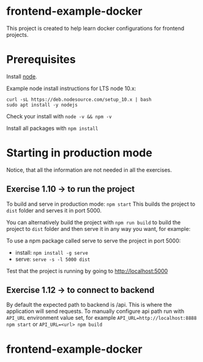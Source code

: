 # frontend-example-docker

This project is created to help learn docker configurations for frontend projects.

# Prerequisites

Install [node](https://nodejs.org/en/download/). 

Example node install instructions for LTS node 10.x:
```
curl -sL https://deb.nodesource.com/setup_10.x | bash
sudo apt install -y nodejs
```

Check your install with `node -v && npm -v`

Install all packages with `npm install`

# Starting in production mode

Notice, that all the information are not needed in all the exercises.

## Exercise 1.10 -> to run the project

To build and serve in production mode: `npm start`
This builds the project to `dist` folder and serves it in port 5000.

You can alternatively build the project with `npm run build` to build the project to `dist` folder and then serve it in any way you want, for example:

To use a npm package called serve to serve the project in port 5000:
- install: `npm install -g serve`
- serve: `serve -s -l 5000 dist`

Test that the project is running by going to <http://localhost:5000>

## Exercise 1.12 -> to connect to backend

By default the expected path to backend is /api. This is where the application will send requests. 
To manually configure api path run with `API_URL` environment value set, for example `API_URL=http://localhost:8888 npm start` or `API_URL=<url> npm build`
# frontend-example-docker
